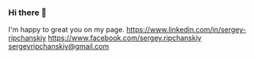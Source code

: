 ### Hi there 👋
I'm happy to great you on my page.
https://www.linkedin.com/in/sergey-ripchanskiy
https://www.facebook.com/sergey.ripchanskiy
sergeyripchanskiy@gmail.com
<!--
**Ripchanskiy/Ripchanskiy** is a ✨ _special_ ✨ repository because its `README.md` (this file) appears on your GitHub profile.

Here are some ideas to get you started:

- 🔭 I’m currently working on ...
- 🌱 I’m currently learning ...
- 👯 I’m looking to collaborate on ...
- 🤔 I’m looking for help with ...
- 💬 Ask me about ...
- 📫 How to reach me: ...
- 😄 Pronouns: ...
- ⚡ Fun fact: ...
-->
